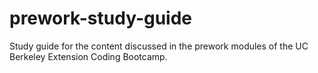 # prework-study-guide
Study guide for the content discussed in the prework modules of the UC Berkeley Extension Coding Bootcamp.
